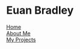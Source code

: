 <html>
<head>
 <style>
  ul {
   list-style-type: none;
   margin: 0;
   padding: 0;
  }
  
  body {
   background-color: #000000;
  }
  
  li a {
   text-align: center;
   text-decoration: none;
   display: inline-block;
   width: 120px;
   background-color: #808080;
   color: #FFFFFF;
   border: 2px solid #FFFFFF;
  }
  
  li a:hover {
   text-decoration: none;
   background-color: #FFFFFF;
   color: #808080;
  }
  
 .video {
   position: absolute;
   top: 300px;
   left: 400px;
   width: 500px;
   height: 300px;
  }
  
  h1{
   text-decoration: none;
   font-size: 32px;
   text-align: center;
   color: white;
  }
  
 </style>
 
<link rel="shortcut icon" href="favicon.ico"/>
</head>
<body>
 <h1>Euan Bradley</h1>
<ul>
 <li><a href="#home">Home</a></li>
 <li><a href="#about">About Me</a></li>
 <li><a href="#projects">My Projects</a></li>
</ul>
 
</body>
</html>
